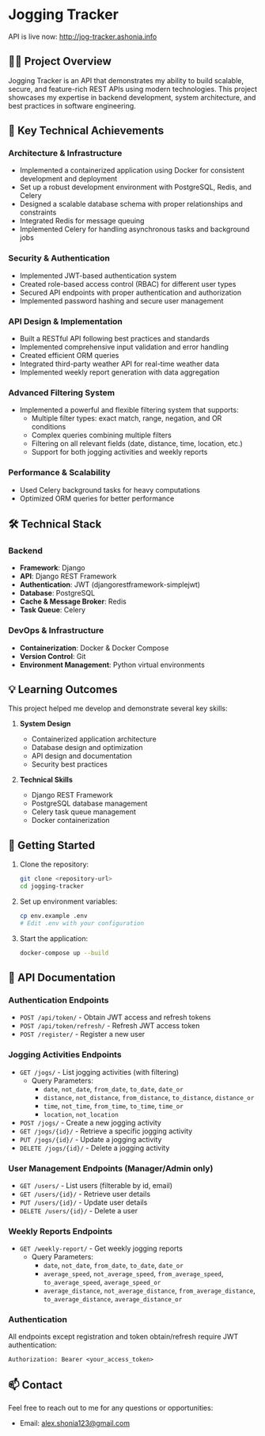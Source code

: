 # Jogging Tracker

API is live now: http://jog-tracker.ashonia.info

## 🏃‍♂️ Project Overview

Jogging Tracker is an API that demonstrates my ability to build scalable, secure, and feature-rich REST APIs using modern technologies. This project showcases my expertise in backend development, system architecture, and best practices in software engineering.

## 🚀 Key Technical Achievements

### Architecture & Infrastructure
- Implemented a containerized application using Docker for consistent development and deployment
- Set up a robust development environment with PostgreSQL, Redis, and Celery
- Designed a scalable database schema with proper relationships and constraints
- Integrated Redis for message queuing
- Implemented Celery for handling asynchronous tasks and background jobs

### Security & Authentication
- Implemented JWT-based authentication system
- Created role-based access control (RBAC) for different user types
- Secured API endpoints with proper authentication and authorization
- Implemented password hashing and secure user management

### API Design & Implementation
- Built a RESTful API following best practices and standards
- Implemented comprehensive input validation and error handling
- Created efficient ORM queries
- Integrated third-party weather API for real-time weather data
- Implemented weekly report generation with data aggregation

### Advanced Filtering System
- Implemented a powerful and flexible filtering system that supports:
  - Multiple filter types: exact match, range, negation, and OR conditions
  - Complex queries combining multiple filters
  - Filtering on all relevant fields (date, distance, time, location, etc.)
  - Support for both jogging activities and weekly reports

### Performance & Scalability
- Used Celery background tasks for heavy computations
- Optimized ORM queries for better performance

## 🛠️ Technical Stack

### Backend
- **Framework**: Django
- **API**: Django REST Framework
- **Authentication**: JWT (djangorestframework-simplejwt)
- **Database**: PostgreSQL
- **Cache & Message Broker**: Redis
- **Task Queue**: Celery

### DevOps & Infrastructure
- **Containerization**: Docker & Docker Compose
- **Version Control**: Git
- **Environment Management**: Python virtual environments

## 💡 Learning Outcomes

This project helped me develop and demonstrate several key skills:

1. **System Design**
   - Containerized application architecture
   - Database design and optimization
   - API design and documentation
   - Security best practices

2. **Technical Skills**
   - Django REST Framework
   - PostgreSQL database management
   - Celery task queue management
   - Docker containerization

## 🚀 Getting Started

1. Clone the repository:
   ```bash
   git clone <repository-url>
   cd jogging-tracker
   ```

2. Set up environment variables:
   ```bash
   cp env.example .env
   # Edit .env with your configuration
   ```

3. Start the application:
   ```bash
   docker-compose up --build
   ```

## 📝 API Documentation

### Authentication Endpoints
- `POST /api/token/` - Obtain JWT access and refresh tokens
- `POST /api/token/refresh/` - Refresh JWT access token
- `POST /register/` - Register a new user

### Jogging Activities Endpoints
- `GET /jogs/` - List jogging activities (with filtering)
  - Query Parameters:
    - `date`, `not_date`, `from_date`, `to_date`, `date_or`
    - `distance`, `not_distance`, `from_distance`, `to_distance`, `distance_or`
    - `time`, `not_time`, `from_time`, `to_time`, `time_or`
    - `location`, `not_location`
- `POST /jogs/` - Create a new jogging activity
- `GET /jogs/{id}/` - Retrieve a specific jogging activity
- `PUT /jogs/{id}/` - Update a jogging activity
- `DELETE /jogs/{id}/` - Delete a jogging activity

### User Management Endpoints (Manager/Admin only)
- `GET /users/` - List users (filterable by id, email)
- `GET /users/{id}/` - Retrieve user details
- `PUT /users/{id}/` - Update user details
- `DELETE /users/{id}/` - Delete a user

### Weekly Reports Endpoints
- `GET /weekly-report/` - Get weekly jogging reports
  - Query Parameters:
    - `date`, `not_date`, `from_date`, `to_date`, `date_or`
    - `average_speed`, `not_average_speed`, `from_average_speed`, `to_average_speed`, `average_speed_or`
    - `average_distance`, `not_average_distance`, `from_average_distance`, `to_average_distance`, `average_distance_or`

### Authentication
All endpoints except registration and token obtain/refresh require JWT authentication:
```
Authorization: Bearer <your_access_token>
```

## 📫 Contact

Feel free to reach out to me for any questions or opportunities:
- Email: alex.shonia123@gmail.com

